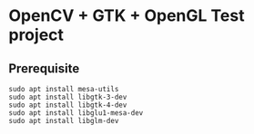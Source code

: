 # OpenCV + GTK + OpenGL Test project

## Prerequisite

``` shell
sudo apt install mesa-utils
sudo apt install libgtk-3-dev
sudo apt install libgtk-4-dev
sudo apt install libglu1-mesa-dev
sudo apt install libglm-dev
```

